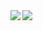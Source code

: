 <img align="left" src="https://github-readme-stats.vercel.app/api?username=tandashi&count_private=true&show_icons=true&theme=dark&hide_border=true" />
<img align="left" src="https://github-readme-stats.vercel.app/api/top-langs/?username=tandashi&theme=dark&hide=html&hide_border=true&layout=compact" />
